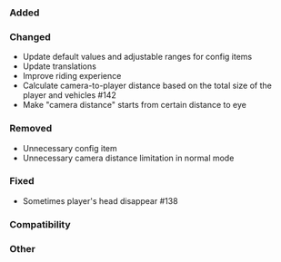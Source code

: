 ### Added

### Changed

* Update default values and adjustable ranges for config items
* Update translations
* Improve riding experience
* Calculate camera-to-player distance based on the total size of the player and vehicles #142
* Make "camera distance" starts from certain distance to eye

### Removed

* Unnecessary config item
* Unnecessary camera distance limitation in normal mode

### Fixed

* Sometimes player's head disappear #138

### Compatibility

### Other
